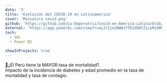 ```yaml
---
date: '3'
title: 'Evolución del COVID-19 en Latinoamerica'
cover: 'Miniatura covid.png'
github: 'https://github.com/Lu-Emperatriz/Covid-en-America-Latina/blob/main/1-Pr-Covid-SPN-STOC.ipynb'
external: 'https://app.powerbi.com/view?r=eyJrIjoiNWQzYTEzZDAtZjcyMi00MTI1LWIwMjUtMDBkMWEwYzRlYzJlIiwidCI6ImNhOTdjMGRjLTdkMmUtNGNmYy1iNTdjLWYyYjA1MTg1ZDVhNyJ9'
tech:
  - SQL
  - Power BI

showInProjects: true
---
```


🦠¿El Perú tiene la MAYOR tasa de mortalidad?. <br> Impacto de la incidencia de diabetes y edad promedio en ta tasa de mortalidad y tasa de contagio.
